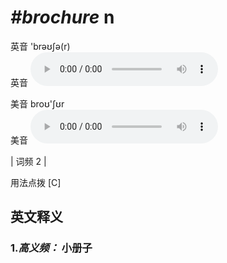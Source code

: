 # ***\#brochure*** n
英音 'brəʊʃə(r)  
英音
<audio src="./media/brochure-B.aac" controls="controls"></audio>

美音 broʊ'ʃʊr  
美音
<audio src="./media/brochure.aac" controls="controls"></audio>



| 词频 2 |  

用法点拨  [C]

英文释义
---
### 1.*高义频：* **小册子**  


